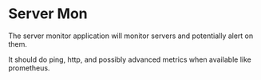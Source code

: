 # Server Mon

The server monitor application will monitor servers and potentially alert on them.  

It should do ping, http, and possibly advanced metrics when available like prometheus.
